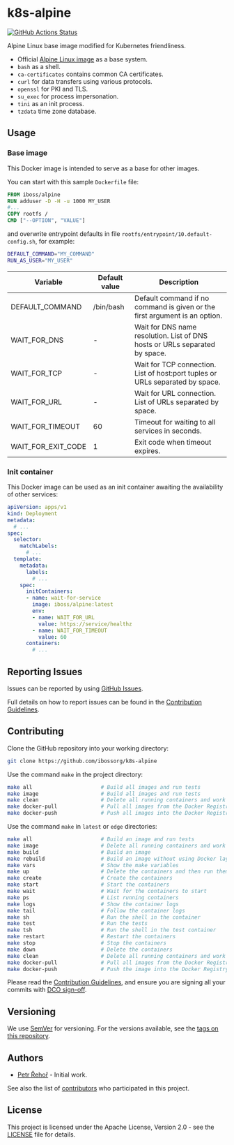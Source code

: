 # k8s-alpine

[![GitHub Actions Status](../../workflows/Build%20and%20Publish%20to%20Docker%20Hub/badge.svg)](../../actions)

Alpine Linux base image modified for Kubernetes friendliness.

* Official [Alpine Linux image](https://hub.docker.com/_/alpine/) as a base system.
* `bash` as a shell.
* `ca-certificates` contains common CA certificates.
* `curl` for data transfers using various protocols.
* `openssl` for PKI and TLS.
* `su_exec` for process impersonation.
* `tini` as an init process.
* `tzdata` time zone database.

## Usage

### Base image

This Docker image is intended to serve as a base for other images.

You can start with this sample `Dockerfile` file:

```Dockerfile
FROM iboss/alpine
RUN adduser -D -H -u 1000 MY_USER
#...
COPY rootfs /
CMD ["--OPTION", "VALUE"]
```

and overwrite entrypoint defaults in file `rootfs/entrypoint/10.default-config.sh`, for example:

```bash
DEFAULT_COMMAND="MY_COMMAND"
RUN_AS_USER="MY_USER"
```

| Variable | Default value | Description |
| -------- | ------------- | ----------- |
| DEFAULT_COMMAND | /bin/bash | Default command if no command is given or the first argument is an option. |
| WAIT_FOR_DNS | - | Wait for DNS name resolution. List of DNS hosts or URLs separated by space. |
| WAIT_FOR_TCP | - | Wait for TCP connection. List of host:port tuples or URLs separated by space. |
| WAIT_FOR_URL | - | Wait for URL connection. List of URLs separated by space. |
| WAIT_FOR_TIMEOUT | 60 | Timeout for waiting to all services in seconds. |
| WAIT_FOR_EXIT_CODE | 1 | Exit code when timeout expires. |

### Init container

This Docker image can be used as an init container awaiting the availability of other services:

```yaml
apiVersion: apps/v1
kind: Deployment
metadata:
  # ...
spec:
  selector:
    matchLabels:
      # ...
  template:
    metadata:
      labels:
        # ...
    spec:
      initContainers:
      - name: wait-for-service
        image: iboss/alpine:latest
        env:
        - name: WAIT_FOR_URL
          value: https://service/healthz
        - name: WAIT_FOR_TIMEOUT
          value: 60
      containers:
        # ...
```

## Reporting Issues

Issues can be reported by using [GitHub Issues](/../../issues).

Full details on how to report issues can be found in the [Contribution Guidelines](CONTRIBUTING.md).

## Contributing

Clone the GitHub repository into your working directory:

```bash
git clone https://github.com/ibossorg/k8s-alpine
```

Use the command `make` in the project directory:

```bash
make all                      # Build all images and run tests
make image                    # Build all images and run tests
make clean                    # Delete all running containers and work files
make docker-pull              # Pull all images from the Docker Registry
make docker-push              # Push all images into the Docker Registry
```

Use the command `make` in `latest` or `edge` directories:

```bash
make all                      # Build an image and run tests
make image                    # Delete all running containers and work files, build an image and run tests
make build                    # Build an image
make rebuild                  # Build an image without using Docker layer caching
make vars                     # Show the make variables
make up                       # Delete the containers and then run them fresh
make create                   # Create the containers
make start                    # Start the containers
make wait                     # Wait for the containers to start
make ps                       # List running containers
make logs                     # Show the container logs
make tail                     # Follow the container logs
make sh                       # Run the shell in the container
make test                     # Run the tests
make tsh                      # Run the shell in the test container
make restart                  # Restart the containers
make stop                     # Stop the containers
make down                     # Delete the containers
make clean                    # Delete all running containers and work files
make docker-pull              # Pull all images from the Docker Registry
make docker-push              # Push the image into the Docker Registry
```

Please read the [Contribution Guidelines](CONTRIBUTING.md), and ensure you are signing all your commits with [DCO sign-off](CONTRIBUTING.md#developer-certification-of-origin-dco).

## Versioning

We use [SemVer](http://semver.org/) for versioning. For the versions available, see the [tags on this repository](/../../tags).

## Authors

* [Petr Řehoř](https://github.com/prehor) - Initial work.

See also the list of [contributors](../../contributors) who participated in this project.

## License

This project is licensed under the Apache License, Version 2.0 - see the [LICENSE](LICENSE) file for details.
